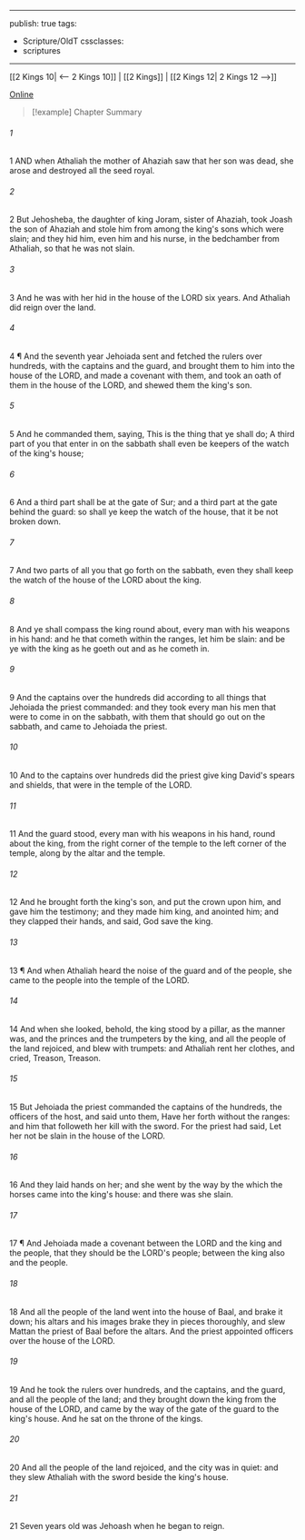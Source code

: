 

---
publish: true
tags:
  - Scripture/OldT
cssclasses:
  - scriptures
---
[[2 Kings 10| <-- 2 Kings 10]] | [[2 Kings]] | [[2 Kings 12| 2 Kings 12 -->]]

[Online](https://churchofjesuschrist.org/study/scriptures/ot/2-kgs/11?lang=eng)

>[!example] Chapter Summary
>
###### 1
1 AND when Athaliah the mother of Ahaziah saw that her son was dead, she arose and destroyed all the seed royal.
###### 2
2 But Jehosheba, the daughter of king Joram, sister of Ahaziah, took Joash the son of Ahaziah and stole him from among the king's sons which were slain; and they hid him, even him and his nurse, in the bedchamber from Athaliah, so that he was not slain.
###### 3
3 And he was with her hid in the house of the LORD six years.  And Athaliah did reign over the land.
###### 4
4 ¶ And the seventh year Jehoiada sent and fetched the rulers over hundreds, with the captains and the guard, and brought them to him into the house of the LORD, and made a covenant with them, and took an oath of them in the house of the LORD, and shewed them the king's son.
###### 5
5 And he commanded them, saying, This is the thing that ye shall do; A third part of you that enter in on the sabbath shall even be keepers of the watch of the king's house;
###### 6
6 And a third part shall be at the gate of Sur; and a third part at the gate behind the guard: so shall ye keep the watch of the house, that it be not broken down.
###### 7
7 And two parts of all you that go forth on the sabbath, even they shall keep the watch of the house of the LORD about the king.
###### 8
8 And ye shall compass the king round about, every man with his weapons in his hand: and he that cometh within the ranges, let him be slain: and be ye with the king as he goeth out and as he cometh in.
###### 9
9 And the captains over the hundreds did according to all things that Jehoiada the priest commanded: and they took every man his men that were to come in on the sabbath, with them that should go out on the sabbath, and came to Jehoiada the priest.
###### 10
10 And to the captains over hundreds did the priest give king David's spears and shields, that were in the temple of the LORD.
###### 11
11 And the guard stood, every man with his weapons in his hand, round about the king, from the right corner of the temple to the left corner of the temple, along by the altar and the temple.
###### 12
12 And he brought forth the king's son, and put the crown upon him, and gave him the testimony; and they made him king, and anointed him; and they clapped their hands, and said, God save the king.
###### 13
13 ¶ And when Athaliah heard the noise of the guard and of the people, she came to the people into the temple of the LORD.
###### 14
14 And when she looked, behold, the king stood by a pillar, as the manner was, and the princes and the trumpeters by the king, and all the people of the land rejoiced, and blew with trumpets: and Athaliah rent her clothes, and cried, Treason, Treason.
###### 15
15 But Jehoiada the priest commanded the captains of the hundreds, the officers of the host, and said unto them, Have her forth without the ranges: and him that followeth her kill with the sword.  For the priest had said, Let her not be slain in the house of the LORD.
###### 16
16 And they laid hands on her; and she went by the way by the which the horses came into the king's house: and there was she slain.
###### 17
17 ¶ And Jehoiada made a covenant between the LORD and the king and the people, that they should be the LORD's people; between the king also and the people.
###### 18
18 And all the people of the land went into the house of Baal, and brake it down; his altars and his images brake they in pieces thoroughly, and slew Mattan the priest of Baal before the altars.  And the priest appointed officers over the house of the LORD.
###### 19
19 And he took the rulers over hundreds, and the captains, and the guard, and all the people of the land; and they brought down the king from the house of the LORD, and came by the way of the gate of the guard to the king's house.  And he sat on the throne of the kings.
###### 20
20 And all the people of the land rejoiced, and the city was in quiet: and they slew Athaliah with the sword beside the king's house.
###### 21
21 Seven years old was Jehoash when he began to reign.



